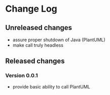 # Change Log

## Unreleased changes

- assure proper shutdown of Java (PlantUML)
- make call truly headless

## Released changes

### Version 0.0.1

- provide basic ability to call PlantUML
